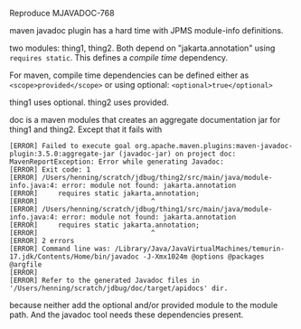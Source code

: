 Reproduce MJAVADOC-768

maven javadoc plugin has a hard time with JPMS module-info definitions.

two modules: thing1, thing2. Both depend on "jakarta.annotation" using `requires static`. This defines a *compile time* dependency.

For maven, compile time dependencies can be defined either as `<scope>provided</scope>` or using optional: `<optional>true</optional>`

thing1 uses optional.
thing2 uses provided.

doc is a maven modules that creates an aggregate documentation jar for thing1 and thing2. Except that it fails with

```
[ERROR] Failed to execute goal org.apache.maven.plugins:maven-javadoc-plugin:3.5.0:aggregate-jar (javadoc-jar) on project doc: MavenReportException: Error while generating Javadoc:
[ERROR] Exit code: 1
[ERROR] /Users/henning/scratch/jdbug/thing2/src/main/java/module-info.java:4: error: module not found: jakarta.annotation
[ERROR]     requires static jakarta.annotation;
[ERROR]                            ^
[ERROR] /Users/henning/scratch/jdbug/thing1/src/main/java/module-info.java:4: error: module not found: jakarta.annotation
[ERROR]     requires static jakarta.annotation;
[ERROR]                            ^
[ERROR] 2 errors
[ERROR] Command line was: /Library/Java/JavaVirtualMachines/temurin-17.jdk/Contents/Home/bin/javadoc -J-Xmx1024m @options @packages @argfile
[ERROR]
[ERROR] Refer to the generated Javadoc files in '/Users/henning/scratch/jdbug/doc/target/apidocs' dir.
```

because neither add the optional and/or provided module to the module path. And the javadoc tool needs these dependencies present.
